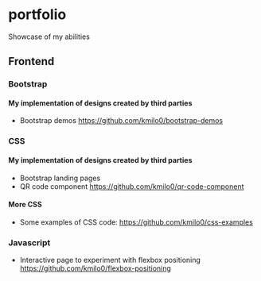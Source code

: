 # portfolio
Showcase of my abilities

## Frontend 
### Bootstrap
#### My implementation of designs created by third parties
- Bootstrap demos https://github.com/kmilo0/bootstrap-demos
### CSS
#### My implementation of designs created by third parties
- Bootstrap landing pages
- QR code component https://github.com/kmilo0/qr-code-component

#### More CSS
- Some examples of CSS code: https://github.com/kmilo0/css-examples

### Javascript
- Interactive page to experiment with flexbox positioning https://github.com/kmilo0/flexbox-positioning
